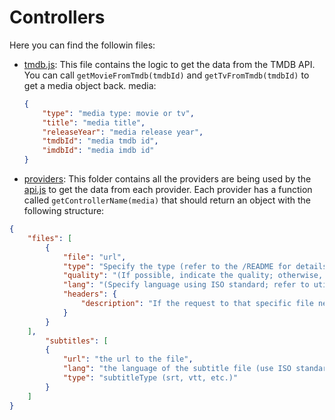 # Controllers

Here you can find the followin files:

- [tmdb.js](./tmdb.js): This file contains the logic to get the data from the TMDB API. You can call `getMovieFromTmdb(tmdbId)` and `getTvFromTmdb(tmdbId)` to get a media object back.
    media:
    ```json
    {
        "type": "media type: movie or tv",
        "title": "media title",
        "releaseYear": "media release year",
        "tmdbId": "media tmdb id",
        "imdbId": "media imdb id"
    }
    ```

- [providers](./providers/): This folder contains all the providers are being used by the [api.js](../api.js) to get the data from each provider. Each provider has a function called `getControllerName(media)` that should return an object with the following structure:

```json
{
    "files": [
        {
            "file": "url",
            "type": "Specify the type (refer to the /README for details)",
            "quality": "(If possible, indicate the quality; otherwise, use 'unknown')",
            "lang": "(Specify language using ISO standard; refer to utils/languages.js for available languages)",
            "headers": {
                "description": "If the request to that specific file needs headers (i.e. cookies), specify them here"
            }
        }
    ],
        "subtitles": [
        {
            "url": "the url to the file",
            "lang": "the language of the subtitle file (use ISO standard)",
            "type": "subtitleType (srt, vtt, etc.)"
        }
    ]
}
```